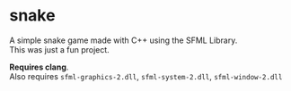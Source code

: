 # snake

A simple snake game made with C++ using the SFML Library.  
 This was just a fun project.

**Requires clang**.  
Also requires `sfml-graphics-2.dll`, `sfml-system-2.dll`, `sfml-window-2.dll`
